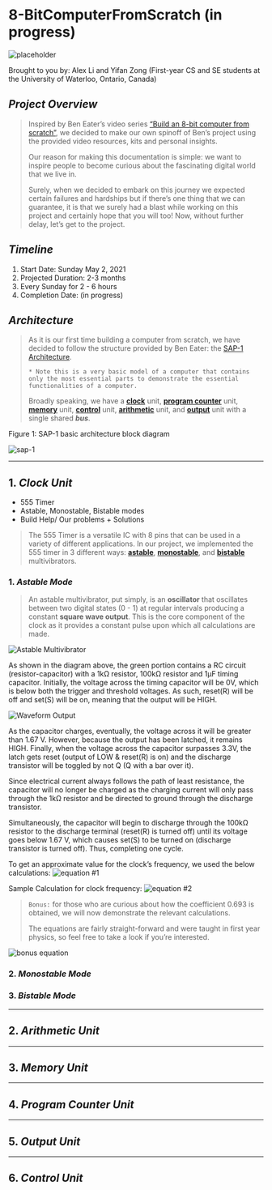# 8-BitComputerFromScratch (in progress)
![placeholder](assets/8bit-computer.jpg)

Brought to you by: Alex Li and Yifan Zong (First-year CS and SE students at the University of Waterloo, Ontario, Canada)

## _Project Overview_ 
> Inspired by Ben Eater’s video series [“Build an 8-bit computer from scratch”](https://eater.net/8bit), we decided to make our own spinoff of Ben’s project using the provided video resources, kits and personal insights. 
> 
> Our reason for making this documentation is simple:  we want to inspire people to become curious about the fascinating digital world that we live in.
> 
>  Surely, when we decided to embark on this journey we expected certain failures and hardships but if there’s one thing that we can guarantee, it is that we surely had a blast while working on this project and certainly hope that you will too! Now, without further delay, let’s get to the project.

## _Timeline_ 
1. Start Date: Sunday May 2, 2021
2. Projected Duration: 2-3 months
3. Every Sunday for 2 - 6 hours
4. Completion Date: (in progress) 

## _Architecture_
> As it is our first time building a computer from scratch, we have decided to follow the structure provided by Ben Eater: the [SAP-1 Architecture](https://study-for-exam.blogspot.com/2013/06/describe-sap-1-architecture.html).
> 
> ```* Note this is a very basic model of a computer that contains only the most essential parts to demonstrate the essential functionalities of a computer.```
> 
> Broadly speaking, we have a [**clock**](#1.-Clock-Unit) unit, [**program counter**](#4.-Program-Counter-Unit) unit, [**memory**](#3.-Memory-Unit) unit, [**control**](#6.-Control-Unit) unit, [**arithmetic**](#2.-Arithmetic-Unit) unit, and [**output**](#5.-Output-Unit) unit with a single shared **_bus_**.

Figure 1: SAP-1 basic architecture  block diagram

![sap-1](./assets/SAP-1Arch.jpg)

<hr>

## 1. _Clock Unit_
* 555 Timer
* Astable, Monostable, Bistable modes
* Build Help/ Our problems + Solutions

> The 555 Timer is a versatile IC with 8 pins that can be used in a variety of different applications. In our project, we implemented the 555 timer in 3 different ways: [**astable**](#1.-Astable-Mode), [**monostable**](#2.-Monostable-Mode), and [**bistable**](#3.-Bistable-Mode) multivibrators.

### 1. _Astable Mode_
> An astable multivibrator, put simply, is an **oscillator** that oscillates between two digital states (0 - 1) at regular intervals producing a constant **square wave output**. This is the core component of the clock as it provides a constant pulse upon which all calculations are made.

![Astable Multivibrator](assets/AstableMultivibrator.png)

As shown in the diagram above, the green portion contains a RC circuit (resistor-capacitor) with a 1kΩ resistor, 100kΩ resistor and 1μF timing capacitor. Initially, the voltage across the timing capacitor will be 0V, which is below both the trigger and threshold voltages. As such, reset(R) will be off and set(S) will be on, meaning that the output will be HIGH. 

![Waveform Output](assets/SquareWave.png)

As the capacitor charges, eventually, the voltage across it will be greater than 1.67 V. However, because the output has been latched, it remains HIGH. Finally, when the voltage across the capacitor surpasses 3.3V, the latch gets reset (output of LOW & reset(R) is on) and the discharge transistor will be toggled by not Q (Q with a bar over it).

Since electrical current always follows the path of least resistance, the capacitor will no longer be charged as the charging current will only pass through the 1kΩ resistor and be directed to ground through the discharge transistor.

Simultaneously, the capacitor will begin to discharge through the 100kΩ resistor to the discharge terminal (reset(R) is turned off) until its voltage goes below 1.67 V, which causes set(S) to be turned on (discharge transistor is turned off). Thus, completing one cycle. 

To get an approximate value for the clock’s frequency, we used the below calculations:
![equation #1](assets/Equation1.png)

Sample Calculation for clock frequency:
![equation #2](assets/Equation2.png)

> ``` Bonus: ``` for those who are curious about how the coefficient 0.693 is obtained, we will now demonstrate the relevant calculations. 
> 
>  The equations are fairly straight-forward and were taught in first year physics, so feel free to take a look if you’re interested.

![bonus equation](assets/BonusEquations.png)

### 2. _Monostable Mode_


### 3. _Bistable Mode_

<hr>

## 2. _Arithmetic Unit_

<hr>

## 3. _Memory Unit_

<hr>

## 4. _Program Counter Unit_

<hr>

## 5. _Output Unit_

<hr>

## 6. _Control Unit_


